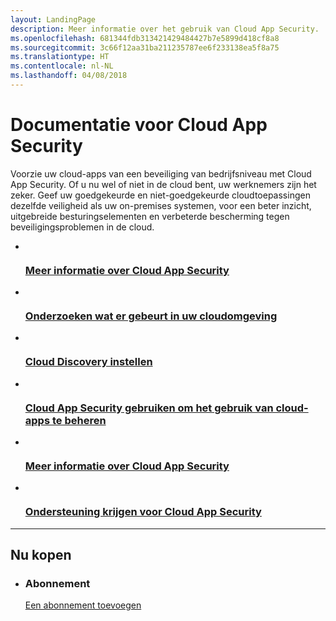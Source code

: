 ```yaml
---
layout: LandingPage
description: Meer informatie over het gebruik van Cloud App Security.
ms.openlocfilehash: 681344fdb313421429484427b7e5899d418cf8a8
ms.sourcegitcommit: 3c66f12aa31ba211235787ee6f233138ea5f8a75
ms.translationtype: HT
ms.contentlocale: nl-NL
ms.lasthandoff: 04/08/2018
---
```

# <a name="cloud-app-security-documentation"></a>Documentatie voor Cloud App Security

Voorzie uw cloud-apps van een beveiliging van bedrijfsniveau met Cloud App Security.
Of u nu wel of niet in de cloud bent, uw werknemers zijn het zeker. Geef uw goedgekeurde en niet-goedgekeurde cloudtoepassingen dezelfde veiligheid als uw on-premises systemen, voor een beter inzicht, uitgebreide besturingselementen en verbeterde bescherming tegen beveiligingsproblemen in de cloud.

<ul class="panelContent cardsFTitle">
    <li>
        <a href="/cloud-app-security/what-is-cloud-app-security">
        <div class="cardSize">
            <div class="cardPadding">
                <div class="card">
                    <div class="cardImageOuter">
                        <div class="cardImage">
                            <img src="/media/common/i_whats-new.svg" alt="" />
                        </div>
                    </div>
                    <div class="cardText">
                        <h3>Meer informatie over Cloud App Security</h3>
                    </div>
                </div>
            </div>
        </div>
        </a>
    </li>
    <li>
        <a href="/cloud-app-security/investigate">
        <div class="cardSize">
            <div class="cardPadding">
                <div class="card">
                    <div class="cardImageOuter">
                        <div class="cardImage">
                            <img src="/media/common/i_investigate.svg" alt="" />
                        </div>
                    </div>
                    <div class="cardText">
                        <h3>Onderzoeken wat er gebeurt in uw cloudomgeving</h3>
                    </div>
                </div>
            </div>
        </div>
        </a>
    </li>
    <li>
        <a href="/cloud-app-security/set-up-cloud-discovery"> 
        <div class="cardSize">
            <div class="cardPadding">
                <div class="card">
                    <div class="cardImageOuter">
                        <div class="cardImage">
                            <img src="/media/common/i_setup.svg" alt="" />
                        </div>
                    </div>
                    <div class="cardText">
                        <h3>Cloud Discovery instellen</h3>
                    </div>
                </div>
            </div>
        </div>
        </a>
    </li>
    <li>
        <a href="/cloud-app-security/control"> 
        <div class="cardSize">
            <div class="cardPadding">
                <div class="card">
                    <div class="cardImageOuter">
                        <div class="cardImage">
                            <img src="/media/common/i_cloud-security.svg" alt="" />
                        </div>
                    </div>
                    <div class="cardText">
                        <h3>Cloud App Security gebruiken om het gebruik van cloud-apps te beheren</h3>
                    </div>
                </div>
            </div>
        </div>
        </a>
    </li>
    <li>
        <a href="https://www.microsoft.com/en-us/cloud-platform/cloud-app-security"> 
        <div class="cardSize">
            <div class="cardPadding">
                <div class="card">
                    <div class="cardImageOuter">
                        <div class="cardImage">
                            <img src="/media/common/i_learn-about.svg" alt="" />
                        </div>
                    </div>
                    <div class="cardText">
                        <h3>Meer informatie over Cloud App Security</h3>
                    </div>
                </div>
            </div>
        </div>
        </a>
    </li>
    <li>
        <a href="https://support.microsoft.com/en-us/assistedsupportproducts"> 
        <div class="cardSize">
            <div class="cardPadding">
                <div class="card">
                    <div class="cardImageOuter">
                        <div class="cardImage">
                            <img src="/media/common/i_support.svg" alt="" />
                        </div>
                    </div>
                    <div class="cardText">
                        <h3>Ondersteuning krijgen voor Cloud App Security</h3>
                    </div>
                </div>
            </div>
        </div>
        </a>
    </li>
</ul>

---

<h2>Nu kopen</h2>
<ul class="panelContent cardsW">
    <li>
        <div class="cardSize">
            <div class="cardPadding">
                <div class="card">
                    <div class="cardText">
                        <h3>Abonnement</h3>
                        <p><a href="https://portal.office.com/Signup/Signup.aspx?OfferId=831aa0aa-1408-4d03-8799-e6e09273f5b2&ali=1#0">Een abonnement toevoegen</a></p>
                    </div>
                </div>
            </div>
        </div>
    </li><br/></ul>
